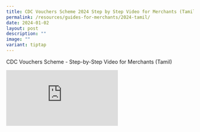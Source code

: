 ```yaml
---
title: CDC Vouchers Scheme 2024 Step by Step Video for Merchants (Tamil)
permalink: /resources/guides-for-merchants/2024-tamil/
date: 2024-01-02
layout: post
description: ""
image: ""
variant: tiptap
---
```

<p>CDC Vouchers Scheme - Step-by-Step Video for Merchants (Tamil)</p><p></p><div class="iframe-wrapper"><iframe allowfullscreen="true" frameborder="0" src="https://www.youtube.com/embed/1WdP3wcP-q8?si=ot7djlIewFOxVXgw"></iframe></div><p></p>